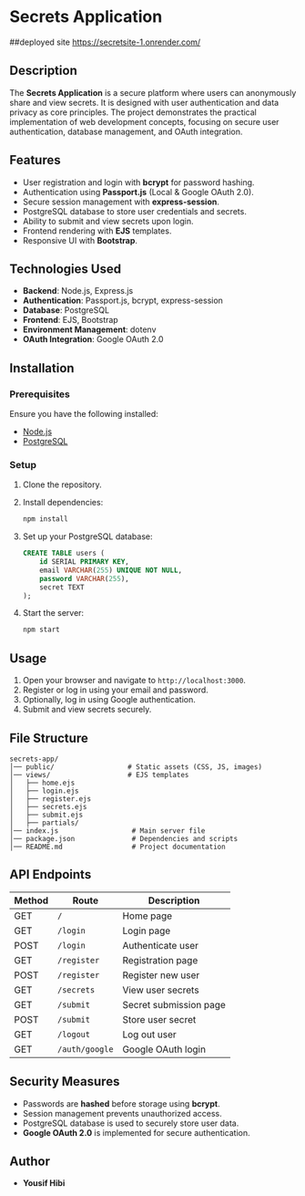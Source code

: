# Secrets Application
##deployed site 
https://secretsite-1.onrender.com/

## Description
The **Secrets Application** is a secure platform where users can anonymously share and view secrets. It is designed with user authentication and data privacy as core principles. The project demonstrates the practical implementation of web development concepts, focusing on secure user authentication, database management, and OAuth integration.

## Features
- User registration and login with **bcrypt** for password hashing.
- Authentication using **Passport.js** (Local & Google OAuth 2.0).
- Secure session management with **express-session**.
- PostgreSQL database to store user credentials and secrets.
- Ability to submit and view secrets upon login.
- Frontend rendering with **EJS** templates.
- Responsive UI with **Bootstrap**.

## Technologies Used
- **Backend**: Node.js, Express.js
- **Authentication**: Passport.js, bcrypt, express-session
- **Database**: PostgreSQL
- **Frontend**: EJS, Bootstrap
- **Environment Management**: dotenv
- **OAuth Integration**: Google OAuth 2.0

## Installation
### Prerequisites
Ensure you have the following installed:
- [Node.js](https://nodejs.org/)
- [PostgreSQL](https://www.postgresql.org/)

### Setup
1. Clone the repository.
2. Install dependencies:
   ```sh
   npm install
   ```

4. Set up your PostgreSQL database:
   ```sql
   CREATE TABLE users (
       id SERIAL PRIMARY KEY,
       email VARCHAR(255) UNIQUE NOT NULL,
       password VARCHAR(255),
       secret TEXT
   );
   ```
5. Start the server:
   ```sh
   npm start
   ```

## Usage
1. Open your browser and navigate to `http://localhost:3000`.
2. Register or log in using your email and password.
3. Optionally, log in using Google authentication.
4. Submit and view secrets securely.

## File Structure
```
secrets-app/
│── public/                  # Static assets (CSS, JS, images)
│── views/                   # EJS templates
│   ├── home.ejs
│   ├── login.ejs
│   ├── register.ejs
│   ├── secrets.ejs
│   ├── submit.ejs
│   ├── partials/
│── index.js                  # Main server file
│── package.json              # Dependencies and scripts
│── README.md                 # Project documentation
```

## API Endpoints
| Method | Route | Description |
|--------|-------|-------------|
| GET | `/` | Home page |
| GET | `/login` | Login page |
| POST | `/login` | Authenticate user |
| GET | `/register` | Registration page |
| POST | `/register` | Register new user |
| GET | `/secrets` | View user secrets |
| GET | `/submit` | Secret submission page |
| POST | `/submit` | Store user secret |
| GET | `/logout` | Log out user |
| GET | `/auth/google` | Google OAuth login |

## Security Measures
- Passwords are **hashed** before storage using **bcrypt**.
- Session management prevents unauthorized access.
- PostgreSQL database is used to securely store user data.
- **Google OAuth 2.0** is implemented for secure authentication.



## Author
- **Yousif Hibi**

